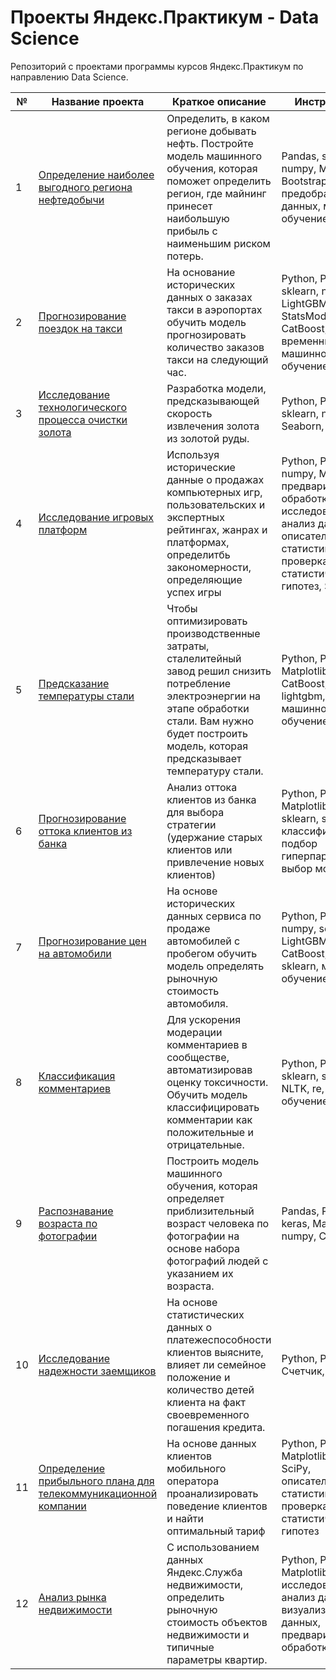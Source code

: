 # Проекты Яндекс.Практикум - Data Science

Репозиторий с проектами программы курсов Яндекс.Практикум по направлению Data Science.


| № | Название проекта  | Краткое описание | Инструменты |
|--|--|--|--|
|1| [Определение наиболее выгодного региона нефтедобычи](https://github.com/ysbondarev/y-proj/tree/master/Determining%20the%20most%20profitable%20oil%20production%20region) | Определить, в каком регионе добывать нефть. Постройте модель машинного обучения, которая поможет определить регион, где майнинг принесет наибольшую прибыль с наименьшим риском потерь. | Pandas, sklearn, numpy, Matplotlib, Bootstrap, предобработка данных, машинное обучение |
|2| [Прогнозирование поездок на такси](https://github.com/ysbondarev/y-proj/tree/master/Forecasting%20taxi%20rides) | На основание исторических данных о заказах такси в аэропортах обучить модель прогнозировать количество заказов такси на следующий час. | Python, Pandas, sklearn, numpy, LightGBM, Math, StatsModels, CatBoost, time, временные ряды, машинное обучение |
|3| [Исследование технологического процесса очистки золота](https://github.com/ysbondarev/y-proj/tree/master/Investigation%20of%20the%20technological%20process%20of%20gold%20purification) | Разработка модели, предсказывающей скорость извлечения золота из золотой руды. | Python, Pandas, sklearn, numpy, Seaborn, Matplotlib|
|4| [Исследование игровых платформ](https://github.com/ysbondarev/y-proj/tree/master/Research%20of%20gaming%20platforms) | Используя исторические данные о продажах компьютерных игр, пользовательских и экспертных рейтингах, жанрах и платформах, определитбь закономерности, определяющие успех игры | Python, Pandas, numpy, Matplotlib, предварительная обработка данных, исследовательский анализ данных, описательная статистика, проверка статистических гипотез, SciPy |
|5| [Предсказание температуры стали](https://github.com/ysbondarev/y-proj/tree/master/Steel%20temperature%20prediction) | Чтобы оптимизировать производственные затраты, сталелитейный завод решил снизить потребление электроэнергии на этапе обработки стали. Вам нужно будет построить модель, которая предсказывает температуру стали. | Python, Pandas, Matplotlib, Seaborn, CatBoost, Sclearn, lightgbm, машинное обучение, ML|
|6| [Прогнозирование оттока клиентов из банка](https://github.com/ysbondarev/y-proj/tree/master/bank%20customer%20outflow) | Анализ оттока клиентов из банка для выбора стратегии (удержание старых клиентов или привлечение новых клиентов) |Python, Pandas, Matplotlib, numpy, sklearn, sweetviz, классификация, подбор гиперпараметров, выбор модели МО|
|7| [Прогнозирование цен на автомобили](https://github.com/ysbondarev/y-proj/tree/master/car%20price%20prediction) | На основе исторических данных сервиса по продаже автомобилей с пробегом обучить модель определять рыночную стоимость автомобиля. | Python, Pandas, numpy, seaborn, LightGBM, math, CatBoost, sweetviz, sklearn, машинное обучение|
|8| [Классификация комментариев](https://github.com/ysbondarev/y-proj/tree/master/classification%20of%20comments) | Для ускорения модерации комментариев в сообществе, автоматизировав оценку токсичности. Обучить модель классифицировать комментарии как положительные и отрицательные. | Python, Pandas, sklearn, seaborn, NLTK, re, машинное обучение|
|9| [Распознавание возраста по фотографии](https://github.com/ysbondarev/y-proj/tree/master/determining%20the%20age%20of%20buyers%20by%20photo) | Построить модель машинного обучения, которая определяет приблизительный возраст человека по фотографии на основе набора фотографий людей с указанием их возраста. | Pandas, Plotly, keras, Matplotlib, numpy, CV|
|10| [Исследование надежности заемщиков](https://github.com/ysbondarev/y-proj/tree/master/investigation%20of%20the%20reliability%20of%20borrowers) | На основе статистических данных о платежеспособности клиентов выясните, влияет ли семейное положение и количество детей клиента на факт своевременного погашения кредита.|Python, Pandas, Счетчик, Matplotlib|
|11| [Определение прибыльного плана для телекоммуникационной компании](https://github.com/ysbondarev/y-proj/tree/master/preliminary%20analysis%20of%20tariffs) | На основе данных клиентов мобильного оператора проанализировать поведение клиентов и найти оптимальный тариф | Python, Pandas, Matplotlib, NumPy, SciPy, описательная статистика, проверка статистических гипотез|
|12| [Анализ рынка недвижимости](https://github.com/ysbondarev/y-proj/tree/master/real_estate) | С использованием данных Яндекс.Служба недвижимости, определить рыночную стоимость объектов недвижимости и типичные параметры квартир.|Python, Pandas, Matplotlib, исследовательский анализ данных, визуализация данных, предварительная обработка данных|

